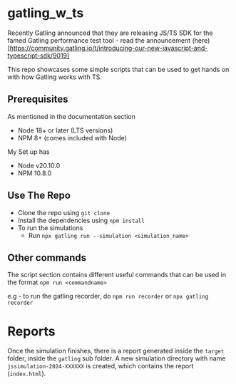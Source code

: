 # gatling_w_ts

Recently Gatling announced that they are releasing JS/TS SDK for the famed Gatling performance test tool - read the announcement (here)[https://community.gatling.io/t/introducing-our-new-javascript-and-typescript-sdk/9019]

This repo showcases some simple scripts that can be used to get hands on with how Gatling works with TS.

## Prerequisites

As mentioned in the documentation section
- Node 18+ or later (LTS versions)
- NPM 8+ (comes included with Node)

My Set up has
- Node v20.10.0
- NPM 10.8.0

## Use The Repo
- Clone the repo using `git clone`
- Install the dependencies using `npm install`
- To run the simulations
    - Run `npx gatling run --simulation <simulation_name>`


## Other commands
The script section contains different useful commands that can be used in the format
`npm run <commandname>`

e.g - to run the gatling recorder, do `npm run recorder` or `npx gatling recorder`


# Reports
Once the simulation finishes, there is a report generated inside the `target` folder, inside the `gatling` sub folder. A new simulation
directory with name `jssimulation-2024-XXXXXX` is created, which contains the report (`index.html`).